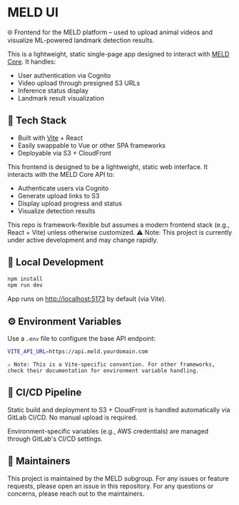 # MELD UI

🌐 Frontend for the MELD platform – used to upload animal videos and visualize ML-powered landmark detection results.

This is a lightweight, static single-page app designed to interact with [MELD Core](https://gitlab.com/your-org/meld-core). It handles:
- User authentication via Cognito
- Video upload through presigned S3 URLs
- Inference status display
- Landmark result visualization

## 🔧 Tech Stack
- Built with [Vite](https://vitejs.dev/) + React <!-- Alina - change this if needed -->
- Easily swappable to Vue or other SPA frameworks
- Deployable via S3 + CloudFront

This frontend is designed to be a lightweight, static web interface. It interacts with the MELD Core API to:
- Authenticate users via Cognito
- Generate upload links to S3
- Display upload progress and status
- Visualize detection results

This repo is framework-flexible but assumes a modern frontend stack (e.g., React + Vite) unless otherwise customized.
    ⚠️ Note: This project is currently under active development and may change rapidly.

## 🔧 Local Development

```bash
npm install
npm run dev
```
App runs on [http://localhost:5173](http://localhost:5173) by default (via Vite).

## ⚙️ Environment Variables

Use a `.env` file to configure the base API endpoint:
```bash
VITE_API_URL=https://api.meld.yourdomain.com
```
    ⚠️ Note: This is a Vite-specific convention. For other frameworks, check their documentation for environment variable handling.

## 🚀 CI/CD Pipeline
Static build and deployment to S3 + CloudFront is handled automatically via GitLab CI/CD.
No manual upload is required.

Environment-specific variables (e.g., AWS credentials) are managed through GitLab's CI/CD settings.

## 🙋 Maintainers
<!-- Add later -->

This project is maintained by the MELD subgroup. For any issues or feature requests, please open an issue in this repository.
For any questions or concerns, please reach out to the maintainers.
